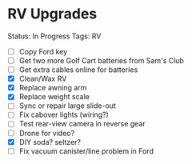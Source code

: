 # RV Upgrades

Status: In Progress
Tags: RV

- [ ]  Copy Ford key
- [ ]  Get two more Golf Cart batteries from Sam's Club
- [ ]  Get extra cables online for batteries
- [x]  Clean/Wax RV
- [x]  Replace awning arm
- [x]  Replace weight scale
- [ ]  Sync or repair large slide-out
- [ ]  Fix cabover lights (wiring?)
- [ ]  Test rear-view camera in reverse gear
- [ ]  Drone for video?
- [x]  DIY soda? seltzer?
- [ ]  Fix vacuum canister/line problem in Ford